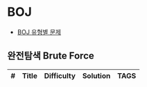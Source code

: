 # BOJ

- [BOJ 유형별 문제](https://github.com/tony9402/baekjoon)

## 완전탐색 Brute Force
|  #  | Title | Difficulty | Solution | TAGS |
| :-: | :---: | :--------: | :------: | :--: |